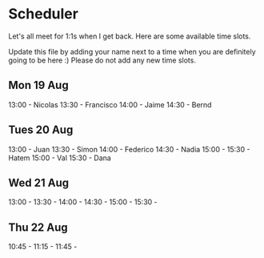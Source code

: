 # Scheduler

Let's all meet for 1:1s when I get back.
Here are some available time slots.

Update this file by adding your name next to a time when you are definitely going to be here :)
Please do not add any new time slots.

## Mon 19 Aug

13:00 - Nicolas
13:30 - Francisco
14:00 - Jaime
14:30 - Bernd

## Tues 20 Aug

13:00 - Juan
13:30 - Simon
14:00 - Federico
14:30 - Nadia
15:00 - 
15:30 - Hatem
15:00 - Val
15:30 - Dana

## Wed 21 Aug

13:00 - 
13:30 - 
14:00 - 
14:30 - 
15:00 - 
15:30 - 

## Thu 22 Aug

10:45 - 
11:15 - 
11:45 - 
